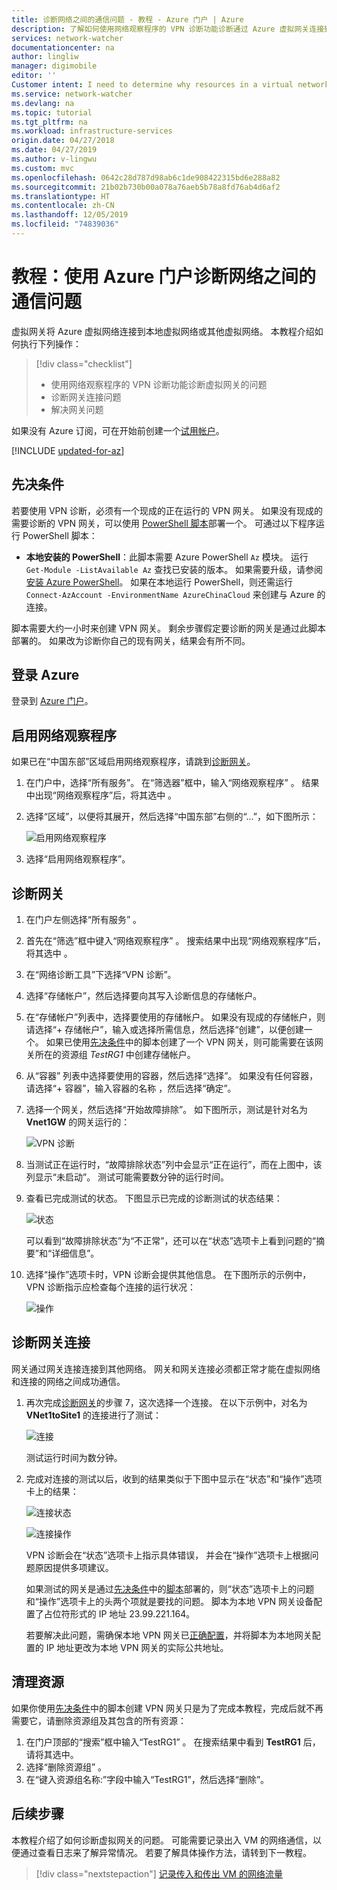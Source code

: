 ```yaml
---
title: 诊断网络之间的通信问题 - 教程 - Azure 门户 | Azure
description: 了解如何使用网络观察程序的 VPN 诊断功能诊断通过 Azure 虚拟网关连接到本地虚拟网络或其他虚拟网络的 Azure 虚拟网络之间的通信问题。
services: network-watcher
documentationcenter: na
author: lingliw
manager: digimobile
editor: ''
Customer intent: I need to determine why resources in a virtual network can't communicate with resources in a different network.
ms.service: network-watcher
ms.devlang: na
ms.topic: tutorial
ms.tgt_pltfrm: na
ms.workload: infrastructure-services
origin.date: 04/27/2018
ms.date: 04/27/2019
ms.author: v-lingwu
ms.custom: mvc
ms.openlocfilehash: 0642c28d787d98ab6c1de908422315bd6e288a82
ms.sourcegitcommit: 21b02b730b00a078a76aeb5b78a8fd76ab4d6af2
ms.translationtype: HT
ms.contentlocale: zh-CN
ms.lasthandoff: 12/05/2019
ms.locfileid: "74839036"
---
```

# <a name="tutorial-diagnose-a-communication-problem-between-networks-using-the-azure-portal"></a>教程：使用 Azure 门户诊断网络之间的通信问题

虚拟网关将 Azure 虚拟网络连接到本地虚拟网络或其他虚拟网络。 本教程介绍如何执行下列操作：

> [!div class="checklist"]
> * 使用网络观察程序的 VPN 诊断功能诊断虚拟网关的问题
> * 诊断网关连接问题
> * 解决网关问题

如果没有 Azure 订阅，可在开始前创建一个[试用帐户](https://www.azure.cn/pricing/1rmb-trial)。


[!INCLUDE [updated-for-az](../../includes/updated-for-az.md)]

## <a name="prerequisites"></a>先决条件

若要使用 VPN 诊断，必须有一个现成的正在运行的 VPN 网关。 如果没有现成的需要诊断的 VPN 网关，可以使用 [PowerShell 脚本](../vpn-gateway/scripts/vpn-gateway-sample-site-to-site-powershell.md?toc=%2fazure%2fnetwork-watcher%2ftoc.json)部署一个。 可通过以下程序运行 PowerShell 脚本：
- **本地安装的 PowerShell**：此脚本需要 Azure PowerShell `Az` 模块。 运行 `Get-Module -ListAvailable Az` 查找已安装的版本。 如果需要升级，请参阅[安装 Azure PowerShell](https://docs.microsoft.com/powershell/azure/install-Az-ps)。 如果在本地运行 PowerShell，则还需运行 `Connect-AzAccount -EnvironmentName AzureChinaCloud` 来创建与 Azure 的连接。

脚本需要大约一小时来创建 VPN 网关。 剩余步骤假定要诊断的网关是通过此脚本部署的。 如果改为诊断你自己的现有网关，结果会有所不同。

## <a name="sign-in-to-azure"></a>登录 Azure

登录到 [Azure 门户](https://portal.azure.cn)。

## <a name="enable-network-watcher"></a>启用网络观察程序

如果已在“中国东部”区域启用网络观察程序，请跳到[诊断网关](#diagnose-a-gateway)。

1. 在门户中，选择“所有服务”。  在“筛选器”框中，输入“网络观察程序”   。 结果中出现“网络观察程序”后，将其选中  。
2. 选择“区域”，以便将其展开，然后选择“中国东部”右侧的“...”，如下图所示：   

    ![启用网络观察程序](./media/diagnose-communication-problem-between-networks/enable-network-watcher.png)

3. 选择“启用网络观察程序”。 

## <a name="diagnose-a-gateway"></a>诊断网关

1. 在门户左侧选择“所有服务”  。
2. 首先在“筛选”框中键入“网络观察程序”   。 搜索结果中出现“网络观察程序”后，将其选中  。
3. 在“网络诊断工具”下选择“VPN 诊断”。  
4. 选择“存储帐户”，然后选择要向其写入诊断信息的存储帐户。 
5. 在“存储帐户”列表中，选择要使用的存储帐户。  如果没有现成的存储帐户，则请选择“+ 存储帐户”，输入或选择所需信息，然后选择“创建”，以便创建一个。   如果已使用[先决条件](#prerequisites)中的脚本创建了一个 VPN 网关，则可能需要在该网关所在的资源组 *TestRG1* 中创建存储帐户。
6. 从“容器”  列表中选择要使用的容器，然后选择“选择”。  如果没有任何容器，请选择“+ 容器”，输入容器的名称  ，然后选择“确定”。 
7. 选择一个网关，然后选择“开始故障排除”。  如下图所示，测试是针对名为 **Vnet1GW** 的网关运行的：

    ![VPN 诊断](./media/diagnose-communication-problem-between-networks/vpn-diagnostics.png)

8. 当测试正在运行时，“故障排除状态”列中会显示“正在运行”，而在上图中，该列显示“未启动”。    测试可能需要数分钟的运行时间。
9. 查看已完成测试的状态。 下图显示已完成的诊断测试的状态结果：

    ![状态](./media/diagnose-communication-problem-between-networks/status.png)

    可以看到“故障排除状态”为“不正常”，还可以在“状态”选项卡上看到问题的“摘要”和“详细信息”。     
10. 选择“操作”选项卡时，VPN 诊断会提供其他信息。  在下图所示的示例中，VPN 诊断指示应检查每个连接的运行状况：

    ![操作](./media/diagnose-communication-problem-between-networks/action.png)

## <a name="diagnose-a-gateway-connection"></a>诊断网关连接

网关通过网关连接连接到其他网络。 网关和网关连接必须都正常才能在虚拟网络和连接的网络之间成功通信。

1. 再次完成[诊断网关](#diagnose-a-gateway)的步骤 7，这次选择一个连接。 在以下示例中，对名为 **VNet1toSite1** 的连接进行了测试：

    ![连接](./media/diagnose-communication-problem-between-networks/connection.png)

    测试运行时间为数分钟。
2. 完成对连接的测试以后，收到的结果类似于下图中显示在“状态”和“操作”选项卡上的结果：  

    ![连接状态](./media/diagnose-communication-problem-between-networks/connection-status.png)

    ![连接操作](./media/diagnose-communication-problem-between-networks/connection-action.png)

    VPN 诊断会在“状态”选项卡上指示具体错误，  并会在“操作”选项卡上根据问题原因提供多项建议。 

    如果测试的网关是通过[先决条件](#prerequisites)中的[脚本](../vpn-gateway/scripts/vpn-gateway-sample-site-to-site-powershell.md?toc=%2fazure%2fnetwork-watcher%2ftoc.json)部署的，则“状态”选项卡上的问题和“操作”选项卡上的头两个项就是要找的问题。   脚本为本地 VPN 网关设备配置了占位符形式的 IP 地址 23.99.221.164。

    若要解决此问题，需确保本地 VPN 网关已[正确配置](../vpn-gateway/vpn-gateway-about-vpn-devices.md?toc=%2fazure%2fnetwork-watcher%2ftoc.json)，并将脚本为本地网关配置的 IP 地址更改为本地 VPN 网关的实际公共地址。

## <a name="clean-up-resources"></a>清理资源

如果你使用[先决条件](#prerequisites)中的脚本创建 VPN 网关只是为了完成本教程，完成后就不再需要它，请删除资源组及其包含的所有资源：

1. 在门户顶部的“搜索”框中输入“TestRG1”   。 在搜索结果中看到 **TestRG1** 后，请将其选中。
2. 选择“删除资源组”  。
3. 在“键入资源组名称:”字段中输入“TestRG1”，然后选择“删除”。   

## <a name="next-steps"></a>后续步骤

本教程介绍了如何诊断虚拟网关的问题。 可能需要记录出入 VM 的网络通信，以便通过查看日志来了解异常情况。 若要了解具体操作方法，请转到下一教程。

> [!div class="nextstepaction"]
> [记录传入和传出 VM 的网络流量](network-watcher-nsg-flow-logging-portal.md)

<!-- Update_Description: new articles on network watcher diagnose communication problem between networks -->
<!--ms.date: 07/02/2018-->
